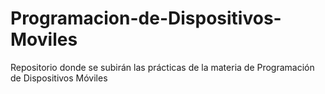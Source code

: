 # Programacion-de-Dispositivos-Moviles
Repositorio donde se subirán las prácticas de la materia de Programación de Dispositivos Móviles
